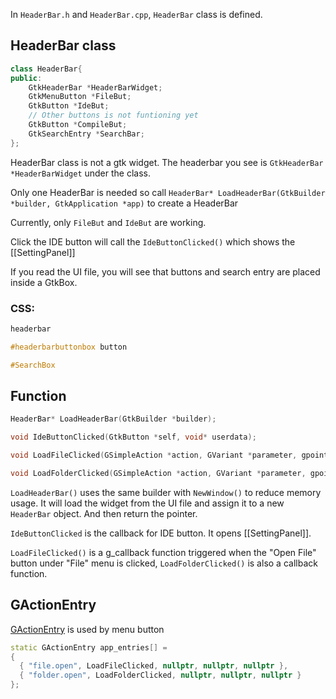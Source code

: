 In `HeaderBar.h` and `HeaderBar.cpp`, `HeaderBar` class is defined.

## HeaderBar class

```cpp
class HeaderBar{
public:
    GtkHeaderBar *HeaderBarWidget;
    GtkMenuButton *FileBut;
    GtkButton *IdeBut;
    // Other buttons is not funtioning yet
    GtkButton *CompileBut;
    GtkSearchEntry *SearchBar;
};
```

HeaderBar class is not a gtk widget. The headerbar you see is `GtkHeaderBar *HeaderBarWidget` under the class.

Only one HeaderBar is needed so call `HeaderBar* LoadHeaderBar(GtkBuilder *builder, GtkApplication *app)` to create a HeaderBar

Currently, only `FileBut` and `IdeBut` are working.

Click the IDE button will call the `IdeButtonClicked()` which shows the [[SettingPanel]]

If you read the UI file, you will see that buttons and search entry are placed inside a GtkBox.

### CSS:
```css
headerbar

#headerbarbuttonbox button

#SearchBox
```

## Function

```c++
HeaderBar* LoadHeaderBar(GtkBuilder *builder);

void IdeButtonClicked(GtkButton *self, void* userdata);

void LoadFileClicked(GSimpleAction *action, GVariant *parameter, gpointer app);

void LoadFolderClicked(GSimpleAction *action, GVariant *parameter, gpointer app);
```

`LoadHeaderBar()` uses the same builder with `NewWindow()` to reduce memory usage. It will load the widget from the UI file and assign it to a new `HeaderBar` object. And then return the pointer.

`IdeButtonClicked` is the callback for IDE button. It opens [[SettingPanel]].

`LoadFileClicked()` is a g_callback function triggered when the "Open File" button under "File" menu is clicked,  `LoadFolderClicked()` is also a callback function.

## GActionEntry

[GActionEntry](https://docs.gtk.org/gio/struct.ActionEntry.html) is used by menu button

```c++
static GActionEntry app_entries[] =
{
  { "file.open", LoadFileClicked, nullptr, nullptr, nullptr },
  { "folder.open", LoadFolderClicked, nullptr, nullptr, nullptr }
};
```
